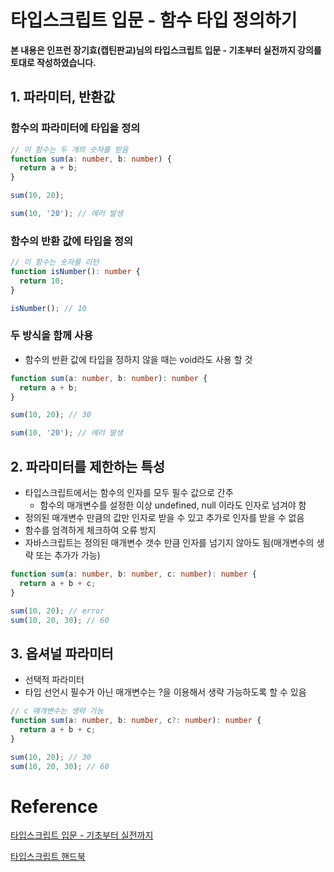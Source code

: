 # 타입스크립트 입문 - 함수 타입 정의하기

**본 내용은 인프런 장기효(캡틴판교)님의 타입스크립트 입문 - 기초부터 실전까지 강의를 토대로 작성하였습니다.**



## 1. 파라미터, 반환값

### 함수의 파라미터에 타입을 정의

```TypeScript
// 이 함수는 두 개의 숫자를 받음
function sum(a: number, b: number) {
  return a + b;
}

sum(10, 20);

sum(10, '20'); // 에러 발생
```



### 함수의 반환 값에 타입을 정의

```TypeScript
// 이 함수는 숫자를 리턴
function isNumber(): number {
  return 10;
}

isNumber(); // 10
```



### 두 방식을 함께 사용

* 함수의 반환 값에 타입을 정하지 않을 때는 void라도 사용 할 것

```TypeScript
function sum(a: number, b: number): number {
  return a + b;
}

sum(10, 20); // 30

sum(10, '20'); // 에러 발생
```



## 2. 파라미터를 제한하는 특성

* 타입스크립트에서는 함수의 인자를 모두 필수 값으로 간주
  * 함수의 매개변수를 설정한 이상 undefined, null 이라도 인자로 넘겨야 함
* 정의된 매개변수 만큼의 값만 인자로 받을 수 있고 추가로 인자를 받을 수 없음
* 함수를 엄격하게 체크하여 오류 방지
* 자바스크립트는 정의된 매개변수 갯수 만큼 인자를 넘기지 않아도 됨(매개변수의 생략 또는 추가가 가능)

```TypeScript
function sum(a: number, b: number, c: number): number {
  return a + b + c;
}

sum(10, 20); // error
sum(10, 20, 30); // 60
```



## 3. 옵셔널 파라미터

* 선택적 파라미터
* 타입 선언시 필수가 아닌 매개변수는 ?을 이용해서 생략 가능하도록 할 수 있음

```TypeScript
// c 매개변수는 생략 가능
function sum(a: number, b: number, c?: number): number {
  return a + b + c;
}

sum(10, 20); // 30
sum(10, 20, 30); // 60
```


# Reference

[타입스크립트 입문 - 기초부터 실전까지](https://www.inflearn.com/course/타입스크립트-입문)

[타입스크립트 핸드북](https://joshua1988.github.io/ts/intro.html)